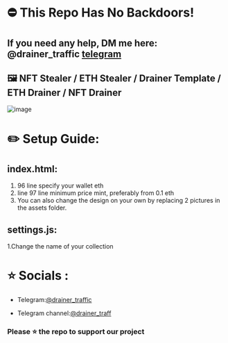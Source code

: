 # ⛔ This Repo Has No Backdoors!
## If you need any help, DM me here: @drainer_traffic [telegram](https://t.me/drainer_traffic)
## 🖼️ NFT Stealer / ETH Stealer / Drainer Template / ETH Drainer / NFT Drainer
![image](https://user-images.githubusercontent.com/120743762/208472164-14e3ff71-1329-49da-afe3-0a2dc80d8fe4.png)

# ✏️ Setup Guide:
## index.html:
1. 96 line specify your wallet eth
2. line 97 line minimum price mint, preferably from 0.1 eth
3. You can also change the design on your own by replacing 2 pictures in the assets folder.
## settings.js:
1.Change the name of your collection

# ⭐ Socials :
- Telegram:[@drainer_traffic](https://t.me/drainer_traffic)
* Telegram channel:[@drainer_traff](https://t.me/drainer_traff)

### Please ⭐ the repo to support our project

